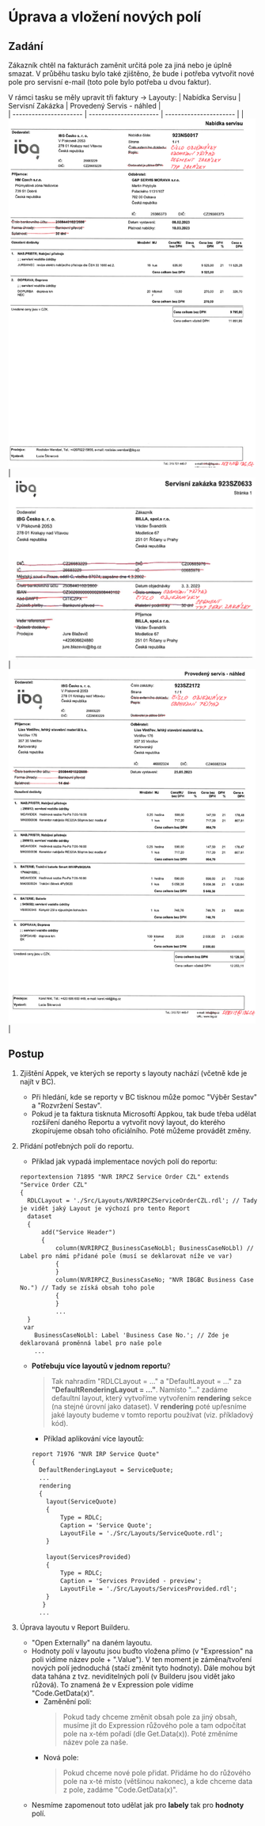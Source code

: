 # Úprava a vložení nových polí
## Zadání
Zákazník chtěl na fakturách zaměnit určitá pole za jiná nebo je úplně smazat. V průběhu tasku bylo také zjištěno, že bude i potřeba vytvořit nové pole pro servisní e-mail (toto pole bylo potřeba u dvou faktur).

V rámci tasku se měly upravit tři faktury -> Layouty:
| Nabídka Servisu                                                                                         | Servisní Zakázka                                                             | Provedený Servis - náhled |                
| ----------------------                                                                                  | ----------------------                                                       | ---------------------- |
| <img src="/Reports/Images/Dataset/NabidkaServisu.png" style="width: 500px;"/>                           | <img src="/Reports/Images/Dataset/ServisZakazka.png" style="width: 500px;"/> | <img src="/Reports/Images/Dataset/NahledServisu.png" style="width: 500px;"/> |

## Postup

1. Zjištění Appek, ve kterých se reporty s layouty nachází (včetně kde je najít v BC).
   * Při hledání, kde se reporty v BC tisknou může pomoc "Výběr Sestav" a "Rozvržení Sestav".
   * Pokud je ta faktura tisknuta Microsoftí Appkou, tak bude třeba udělat rozšíření daného Reportu a vytvořit nový layout, do kterého zkopírujeme obsah toho oficiálního. Poté můžeme provádět změny.
     
2. Přidání potřebných polí do reportu.
   * Příklad jak vypadá implementace nových polí do reportu:
    ```al
    reportextension 71895 "NVR IRPCZ Service Order CZL" extends "Service Order CZL"
    {
      RDLCLayout = './Src/Layouts/NVRIRPCZServiceOrderCZL.rdl'; // Tady je vidět jaký Layout je výchozí pro tento Report
      dataset
      {
          add("Service Header")
          {
              column(NVRIRPCZ_BusinessCaseNoLbl; BusinessCaseNoLbl) // Label pro námi přidané pole (musí se deklarovat níže ve var)
              {
              }
              column(NVRIRPCZ_BusinessCaseNo; "NVR IBGBC Business Case No.") // Tady se získá obsah toho pole
              {
              }
              ...
      }
     var
        BusinessCaseNoLbl: Label 'Business Case No.'; // Zde je deklarovaná proměnná label pro naše pole
        ...
      ```
    * **Potřebuju více layoutů v jednom reportu**?
      > Tak nahradím "RDLCLayout = ..." a "DefaultLayout = ..." za **"DefaultRenderingLayout = ..."**. Namísto "..." zadáme defaultní layout, který vytvoříme vytvořením **rendering** sekce (na stejné úrovní jako dataset). 
V **rendering** poté upřesníme jaké layouty budeme v tomto reportu používat (viz. příkladový kód).
      
      - Příklad aplikování více layoutů:
      ```al
      report 71976 "NVR IRP Service Quote"
      {
        DefaultRenderingLayout = ServiceQuote;
        ...
        rendering
        {
          layout(ServiceQuote)
          {
              Type = RDLC;
              Caption = 'Service Quote';
              LayoutFile = './Src/Layouts/ServiceQuote.rdl';
          }
  
          layout(ServicesProvided)
          {
              Type = RDLC;
              Caption = 'Services Provided - preview';
              LayoutFile = './Src/Layouts/ServicesProvided.rdl';
          }
         }
        ...
      ```
4. Úprava layoutu v Report Builderu.
   * "Open Externally" na daném layoutu.
   * Hodnoty polí v layoutu jsou buďto vložena přímo (v "Expression" na poli vidíme název pole + ".Value"). V ten moment je záměna/tvoření nových polí jednoduchá (stačí změnit tyto hodnoty). Dále mohou být data tahána z tvz. neviditelných polí (v Builderu jsou vidět jako růžová). 
To znamená že v Expression pole vidíme "Code.GetData(x)".
     - Zaměnění polí:
       > Pokud tady chceme změnit obsah pole za jiný obsah, musíme jít do Expression růžového pole a tam odpočítat pole na x-tém pořadí (dle Get.Data(x)). Poté změníme název pole za naše.
     - Nová pole:
       > Pokud chceme nové pole přidat. Přidáme ho do růžového pole na x-té místo (většinou nakonec), a kde chceme data z pole, zadáme "Code.GetData(x)".
   * Nesmíme zapomenout toto udělat jak pro **labely** tak pro **hodnoty** polí.
   
